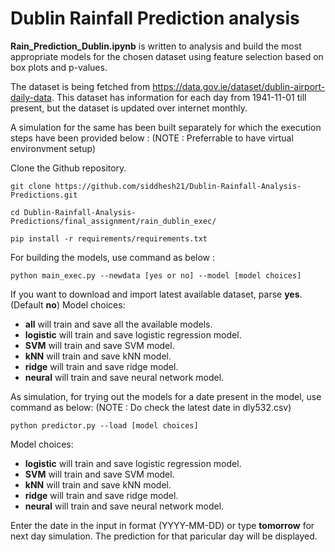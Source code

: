 # Dublin Rainfall Prediction analysis

**Rain_Prediction_Dublin.ipynb** is written to analysis and build the most appropriate models for the chosen dataset using feature selection based on box plots and p-values.

The dataset is being fetched from https://data.gov.ie/dataset/dublin-airport-daily-data.
This dataset has information for each day from 1941-11-01 till present, but the dataset is updated over internet monthly.

A simulation for the same has been built separately for which the execution steps have been provided below :
(NOTE : Preferrable to have virtual environvment setup)

Clone the Github repository.
```
git clone https://github.com/siddhesh21/Dublin-Rainfall-Analysis-Predictions.git

cd Dublin-Rainfall-Analysis-Predictions/final_assignment/rain_dublin_exec/

pip install -r requirements/requirements.txt
```

For building the models, use command as below :
```
python main_exec.py --newdata [yes or no] --model [model choices]
```
If you want to download and import latest available dataset, parse **yes**. (Default **no**)
Model choices:
* **all** will train and save all the available models.
* **logistic** will train and save logistic regression model.
* **SVM** will train and save SVM model.
* **kNN** will train and save kNN model.
* **ridge** will train and save ridge model.
* **neural** will train and save neural network model. 

As simulation, for trying out the models for a date present in the model, use command as below:
(NOTE : Do check the latest date in dly532.csv)
```
python predictor.py --load [model choices]
```
Model choices:
* **logistic** will train and save logistic regression model.
* **SVM** will train and save SVM model.
* **kNN** will train and save kNN model.
* **ridge** will train and save ridge model.
* **neural** will train and save neural network model. 

Enter the date in the input in format (YYYY-MM-DD) or type **tomorrow** for next day simulation.
The prediction for that paricular day will be displayed.
